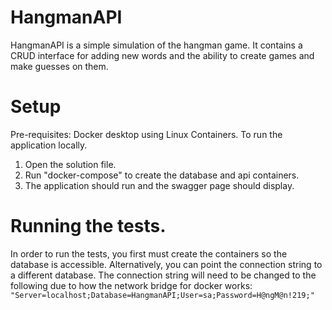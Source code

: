 # HangmanAPI
HangmanAPI is a simple simulation of the hangman game. It contains a CRUD interface for adding new words and the ability to create games and make guesses on them.

# Setup
Pre-requisites: Docker desktop using Linux Containers.
To run the application locally.

1. Open the solution file.
2. Run "docker-compose" to create the database and api containers.
3. The application should run and the swagger page should display.

# Running the tests.
In order to run the tests, you first must create the containers so the database is accessible. Alternatively, you can point the connection string to a different database.
The connection string will need to be changed to the following due to how the network bridge for docker works:
`"Server=localhost;Database=HangmanAPI;User=sa;Password=H@ngM@n!219;"`
